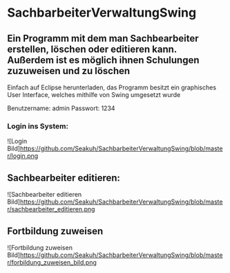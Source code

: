 # SachbarbeiterVerwaltungSwing

## Ein Programm mit dem man Sachbearbeiter erstellen, löschen oder editieren kann. Außerdem ist es möglich ihnen Schulungen zuzuweisen und zu löschen

Einfach auf Eclipse herunterladen, das Programm besitzt ein graphisches User Interface, welches mithilfe von Swing umgesetzt wurde 

Benutzername: admin
Passwort: 1234


### Login ins System:

![Login Bild]https://github.com/Seakuh/SachbarbeiterVerwaltungSwing/blob/master/login.png

## Sachbearbeiter editieren:

![Sachbearbeiter editieren Bild]https://github.com/Seakuh/SachbarbeiterVerwaltungSwing/blob/master/sachbearbeiter_editieren.png

## Fortbildung zuweisen

![Fortbildung zuweisen Bild]https://github.com/Seakuh/SachbarbeiterVerwaltungSwing/blob/master/forbildung_zuweisen_bild.png
